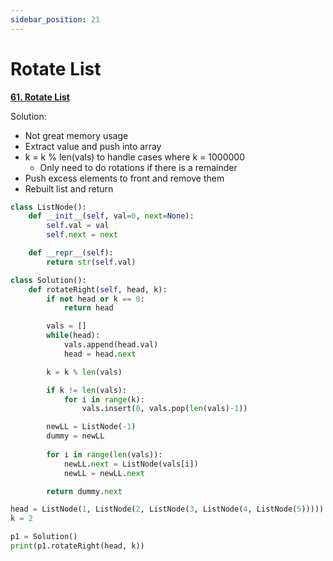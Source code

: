 ```yaml
---
sidebar_position: 21
---
```


# Rotate List

**[61. Rotate List](https://leetcode.com/problems/rotate-list/)**

Solution:
 - Not great memory usage
 - Extract value and push into array
 - k = k % len(vals) to handle cases where k = 1000000
    - Only need to do rotations if there is a remainder
 - Push excess elements to front and remove them
 - Rebuilt list and return

```python title="Output: 4->5->1->2->3"
class ListNode():
    def __init__(self, val=0, next=None):
        self.val = val
        self.next = next

    def __repr__(self):
        return str(self.val)

class Solution():
    def rotateRight(self, head, k):
        if not head or k == 0:
            return head

        vals = []
        while(head):
            vals.append(head.val)
            head = head.next

        k = k % len(vals)

        if k != len(vals):
            for i in range(k):
                vals.insert(0, vals.pop(len(vals)-1))

        newLL = ListNode(-1)
        dummy = newLL
        
        for i in range(len(vals)):
            newLL.next = ListNode(vals[i])
            newLL = newLL.next

        return dummy.next

head = ListNode(1, ListNode(2, ListNode(3, ListNode(4, ListNode(5)))))
k = 2

p1 = Solution()
print(p1.rotateRight(head, k))
```
